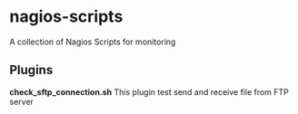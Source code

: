 # nagios-scripts
A collection of Nagios Scripts for monitoring


## Plugins


**check_sftp_connection.sh** This plugin test send and receive file from FTP server
